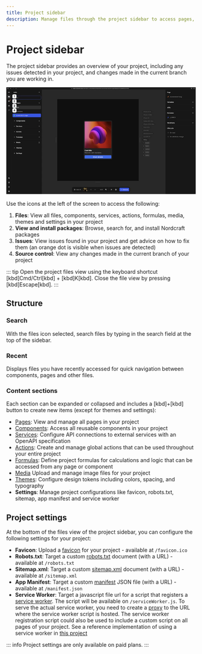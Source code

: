 ```yaml
---
title: Project sidebar
description: Manage files through the project sidebar to access pages, components, APIs, actions, media, themes and project-wide configuration settings.
---
```


# Project sidebar

The project sidebar provides an overview of your project, including any issues detected in your project, and changes made in the current branch you are working in.

![The project sidebar is visible, showing three existing pages, and collapsed sections for components, services, actions, formulas, media, themes and settings. The image is annotated corresponding to the list items below.|16/9](project-sidebar.webp 'Project sidebar')

Use the icons at the left of the screen to access the following:

1. **Files**: View all files, components, services, actions, formulas, media, themes and settings in your project
2. **View and install packages**: Browse, search for, and install Nordcraft packages
3. **Issues**: View issues found in your project and get advice on how to fix them (an orange dot is visible when issues are detected)
4. **Source control**: View any changes made in the current branch of your project

::: tip
Open the project files view using the keyboard shortcut [kbd]Cmd/Ctrl[kbd] + [kbd]K[kbd]. Close the file view by pressing [kbd]Escape[kbd].
:::

## Structure

### Search

With the files icon selected, search files by typing in the search field at the top of the sidebar.

### Recent

Displays files you have recently accessed for quick navigation between components, pages and other files.

### Content sections

Each section can be expanded or collapsed and includes a [kbd]+[kbd] button to create new items (except for themes and settings):

- [Pages](/pages/overview): View and manage all pages in your project
- [Components](/components/overview): Access all reusable components in your project
- [Services](/connecting-data/services): Configure API connections to external services with an OpenAPI specification
- [Actions](/actions/overview): Create and manage global actions that can be used throughout your entire project
- [Formulas](/formulas/project-formulas): Define project formulas for calculations and logic that can be accessed from any page or component
- [Media](/media/overview) Upload and manage image files for your project
- [Themes](/styling/theme): Configure design tokens including colors, spacing, and typography
- **Settings**: Manage project configurations like favicon, robots.txt, sitemap, app manifest and service worker

## Project settings

At the bottom of the files view of the project sidebar, you can configure the following settings for your project:

- **Favicon**: Upload a [favicon](https://developer.mozilla.org/en-US/docs/Glossary/Favicon) for your project - available at `/favicon.ico`
- **Robots.txt**: Target a custom [robots.txt](https://developer.mozilla.org/en-US/docs/Glossary/Robots.txt) document (with a URL) - available at `/robots.txt`
- **Sitemap.xml**: Target a custom [sitemap.xml](https://en.wikipedia.org/wiki/Sitemaps) document (with a URL) - available at `/sitemap.xml`
- **App Manifest**: Target a custom [manifest](https://developer.mozilla.org/en-US/docs/Web/Progressive_web_apps/Manifest) JSON file (with a URL) - available at `/manifest.json`
- **Service Worker**: Target a javascript file url for a script that registers a [service worker](https://developer.mozilla.org/en-US/docs/Web/API/Service_Worker_API/Using_Service_Workers). The script will be available on `/serviceWorker.js`. To serve the actual service worker, you need to create a [proxy](/pages/proxies) to the URL where the service worker script is hosted. The service worker registration script could also be used to include a custom script on all pages of your project. See a reference implementation of using a service worker in [this project](https://editor.nordcraft.com/projects/service_worker_example/branches/main/routes/my-service-worker?canvas-width=800&canvas-height=800&rightpanel=style)

::: info
Project settings are only available on paid plans.
:::
